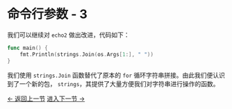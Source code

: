 # 命令行参数 - 3

我们可以继续对 `echo2` 做出改进，代码如下：

```go
func main() {
	fmt.Println(strings.Join(os.Args[1:], " "))
}
```

我们使用 `strings.Join` 函数替代了原本的 `for` 循环字符串拼接。由此我们便认识到了一个新的包，
`strings`，其提供了大量方便我们对字符串进行操作的函数。

[<- 返回上一节](echo2.md) [进入下一节 ->](dup1.md)
